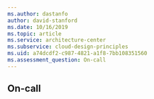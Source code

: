 ```yaml
---
ms.author: dastanfo
author: david-stanford
ms.date: 10/16/2019
ms.topic: article
ms.service: architecture-center
ms.subservice: cloud-design-principles
ms.uid: a74dcdf2-c987-4821-a1f8-7bb108351560
ms.assessment_question: On-call
---
```

## On-call


